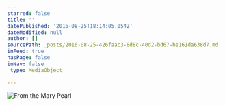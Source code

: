 ```yaml
---
starred: false
title: ''
datePublished: '2016-08-25T18:14:05.054Z'
dateModified: null
author: []
sourcePath: _posts/2016-08-25-426faac3-8d8c-40d2-bd67-be161da638d7.md
inFeed: true
hasPage: false
inNav: false
_type: MediaObject

---
```

![From the Mary Pearl](https://the-grid-user-content.s3-us-west-2.amazonaws.com/6f15cecb-21e6-48f7-8ba1-3ae726433dff.jpg)